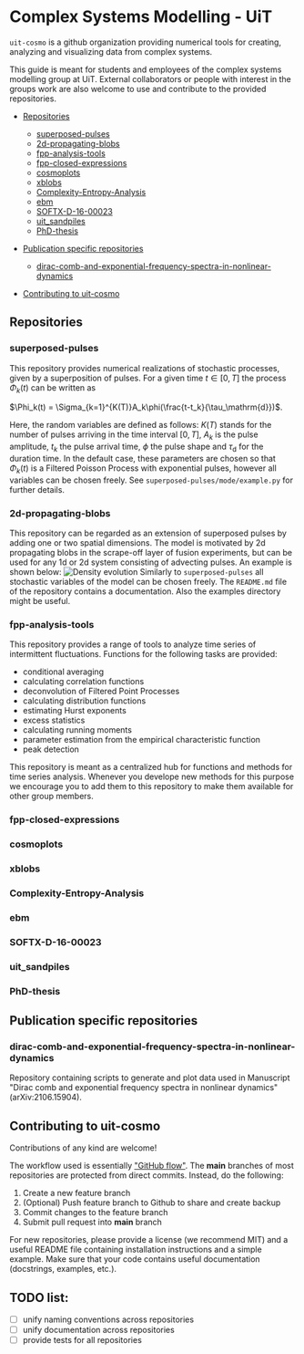 # Complex Systems Modelling - UiT 

`uit-cosmo` is a github organization providing numerical tools for creating, analyzing and visualizing data from complex systems. 

This guide is meant for students and employees of the complex systems modelling group at UiT. External collaborators or people with interest in the groups work are also welcome to use and contribute to the provided repositories. 


- [Repositories](#repos)
    - [superposed-pulses](#superposed-pulses)
    - [2d-propagating-blobs ](#2d-propagating-blobs)
    - [fpp-analysis-tools](#fpp-analysis-tools)
    - [fpp-closed-expressions ](#fpp-closed-expressions)
    - [cosmoplots](#cosmoplots)
    - [xblobs](#xblobs)
    - [Complexity-Entropy-Analysis](#Complexity-Entropy-Analysis)
    - [ebm](#ebm)
    - [SOFTX-D-16-00023](#SOFTX-D-16-00023)
    - [uit_sandpiles](#uit_sandpiles)
    - [PhD-thesis](#PhD-thesis)

- [Publication specific repositories](#pub-repos)
    - [dirac-comb-and-exponential-frequency-spectra-in-nonlinear-dynamics](#dirac) 
- [Contributing to uit-cosmo ](#contributing)


## Repositories<a name="repos"></a>
### superposed-pulses<a name="superposed-pulses"></a>
This repository provides numerical realizations of stochastic processes, given by a superposition of pulses. For a given time $t \in [0,T]$ the process $\Phi_k(t)$ can be written as

$\Phi_k(t) = \Sigma_{k=1}^{K(T)}A_k\phi(\frac{t-t_k}{\tau_\mathrm{d}})$.

Here, the random variables are defined as follows: $K(T)$ stands for the number of pulses arriving in the time interval $[0,T]$, $A_k$ is the pulse amplitude, $t_k$ the pulse arrival time, $\phi$ the pulse shape and $\tau_\mathrm{d}$ for the duration time. In the default case, these parameters are chosen so that $\Phi_k(t)$ is a Filtered Poisson Process with exponential pulses, however all variables can be chosen freely. See `superposed-pulses/mode/example.py` for further details.

### 2d-propagating-blobs<a name="2d-propagating-blobs"></a>

This repository can be regarded as an extension of superposed pulses by adding one or two spatial dimensions. The model is motivated by 2d propagating blobs in the scrape-off layer of fusion experiments, but can be used for any 1d or 2d system consisting of advecting pulses. An example is shown below:
![Density evolution](assets/2d_blobs.gif ) 
Similarly to `superposed-pulses` all stochastic variables of the model can be chosen freely. The `README.md` file of the repository contains a documentation. Also the examples directory might be useful.
### fpp-analysis-tools<a name="fpp-analysis-tools"></a>
This repository provides a range of tools to analyze time series of intermittent fluctuations. Functions for the following tasks are provided:
- conditional averaging
- calculating correlation functions 
- deconvolution of Filtered Point Processes
- calculating distribution functions
- estimating Hurst exponents
- excess statistics 
- calculating running moments
- parameter estimation from the empirical characteristic function
- peak detection

This repository is meant as a centralized hub for functions and methods for time series analysis. Whenever you develope new methods for this purpose we encourage you to add them to this repository to make them available for other group members. 
### fpp-closed-expressions <a name ="fpp-closed-expressions"></a>
### cosmoplots <a name ="cosmoplots"></a>
### xblobs<a name ="xblobs"></a>
### Complexity-Entropy-Analysis<a name ="Complexity-Entropy-Analysis"></a>
### ebm<a name ="ebm"></a>
### SOFTX-D-16-00023<a name ="SOFTX-D-16-00023"></a>
### uit_sandpiles<a name ="uit_sandpiles"></a>
### PhD-thesis<a name ="PhD-thesis "></a>


 ## Publication specific repositories<a name="pub-repos"></a>
### dirac-comb-and-exponential-frequency-spectra-in-nonlinear-dynamics<a name="dirac"></a>
Repository containing scripts to generate and plot data used in Manuscript "Dirac comb and exponential frequency spectra in nonlinear dynamics" (arXiv:2106.15904).

 ## Contributing to uit-cosmo<a name="contributing"></a>
Contributions of any kind are welcome!

The workflow used is essentially ["GitHub flow"](https://docs.github.com/en/get-started/quickstart/github-flow). The **main** branches of most repositories are protected from direct commits. Instead, do the following:
1. Create a new feature branch
2. (Optional) Push feature branch to Github to share and create backup
3. Commit changes to the feature branch
4. Submit pull request into **main** branch 

For new repositories, please provide a license (we recommend MIT) and a useful README file containing installation instructions and a simple example. Make sure that your code contains useful documentation (docstrings, examples, etc.).

## TODO list:
- [ ] unify naming conventions across repositories
- [ ] unify documentation across repositories
- [ ] provide tests for all repositories
